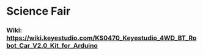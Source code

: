 # Science Fair
### Wiki: https://wiki.keyestudio.com/KS0470_Keyestudio_4WD_BT_Robot_Car_V2.0_Kit_for_Arduino
